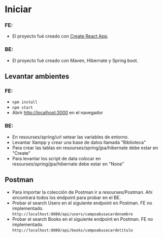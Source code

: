 # Iniciar

### FE: 
- El proyecto fué creado con [Create React App](https://github.com/facebook/create-react-app).

### BE:
- El proyecto fué creado con Maven, Hibernate y Spring boot.

## Levantar ambientes

### FE: 
- `npm install`
- `npm start`
- Abrir [http://localhost:3000](http://localhost:3000) en el navegador

### BE: 
- En resourses/spring/url setear las variables de entorno. 
- Levantar Xampp y crear una base de datos llamada "Biblioteca"
- Para crear las tablas en resourses/spring/jpa/hibernate debe estar en "Create"
- Para levantar los script de data colocar en resourses/spring/jpa/hibernate debe estar en "None"

## Postman
- Para importar la colección de Postman ir a resourses/Postman. Ahí encontrará todos los endpoint para probar en el BE.
- Probar el search Users en el siguiente endpoint en Postman. FE no implementado. `http://localhost:8080/api/users/campoabusacardenombre`
- Probar el search Books en el siguiente endpoint en Postman. FE no implementado. `http://localhost:8080/api/books/campoabusacardetítulo`







